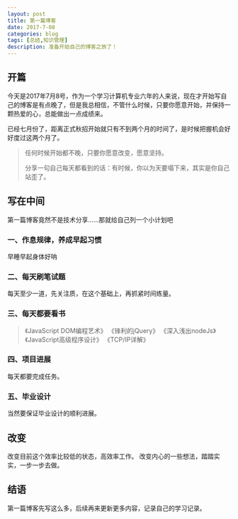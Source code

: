 ```yaml
---
layout: post
title: 第一篇博客
date: 2017-7-08
categories: blog
tags: [总结,知识管理]
description: 准备开始自己的博客之旅了！
---
```


## 开篇

今天是2017年7月8号，作为一个学习计算机专业六年的人来说，现在才开始写自己的博客是有点晚了，但是我总相信，不管什么时候，只要你愿意开始，并保持一颗热爱的心，总能做出一点成绩来。

已经七月份了，距离正式秋招开始就只有不到两个月的时间了，是时候把握机会好好度过这两个月了。


>任何时候开始都不晚，只要你愿意改变，愿意坚持。
>
>分享一句自己每天都看到的话：有时候，你以为天要塌下来，其实是你自己站歪了。
>

## 写在中间

第一篇博客竟然不是技术分享......那就给自己列一个小计划吧

### 一、作息规律，养成早起习惯

早睡早起身体好呐


### 二、每天刷笔试题

每天至少一道，先关注质，在这个基础上，再抓紧时间练量。

### 三、每天都要看书

>《JavaScript DOM编程艺术》
>《锋利的jQuery》
>《深入浅出nodeJs》
>《JavaScript高级程序设计》
>《TCP/IP详解》


### 四、项目进展

每天都要完成任务。


### 五、毕业设计

当然要保证毕业设计的顺利进展。

## 改变

改变目前这个效率比较低的状态，高效率工作。
改变内心的一些想法，踏踏实实，一步一步去做。


## 结语


第一篇博客先写这么多，后续再来更新更多内容，记录自己的学习记录。












